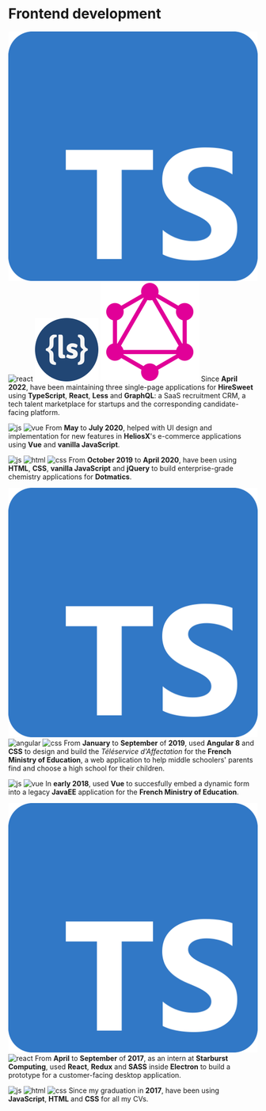 # Frontend development

![ts][ts]
![react][react]
![less][less]
![graphql][graphql]
Since **April 2022**, have been maintaining three single-page applications
for **HireSweet** using **TypeScript**, **React**, **Less** and **GraphQL**:
a SaaS recruitment CRM, a tech talent marketplace for startups and the
corresponding candidate-facing platform.

![js][js]
![vue][vue]
From **May** to **July 2020**, helped with UI design and implementation for new
features in **HeliosX**'s e-commerce applications using **Vue** and **vanilla
JavaScript**.

![js][js]
![html][html]
![css][css]
From **October 2019** to **April 2020**, have been using **HTML**, **CSS**,
**vanilla JavaScript** and **jQuery** to build enterprise-grade chemistry
applications for **Dotmatics**.

![ts][ts]
![angular][angular]
![css][css]
From **January** to **September** of **2019**, used **Angular 8** and **CSS** to
design and build the _Téléservice d'Affectation_ for the **French Ministry of
Education**, a web application to help middle schoolers' parents find and choose
a high school for their children.

![js][js]
![vue][vue]
In **early 2018**, used **Vue** to succesfully embed a dynamic form into a
legacy **JavaEE** application for the **French Ministry of Education**.

![ts][ts]
![react][react]
From **April** to **September** of **2017**, as an intern at **Starburst
Computing**, used **React**, **Redux** and **SASS** inside **Electron** to build
a prototype for a customer-facing desktop application.

![js][js]
![html][html]
![css][css]
Since my graduation in **2017**, have been using **JavaScript**, **HTML** and
**CSS** for all my CVs.

[js]: images/logos/js.svg
[ts]: images/logos/ts.svg
[graphql]: images/logos/graphql.svg
[vue]: images/logos/vue.svg
[html]: images/logos/html.svg
[css]: images/logos/css.svg
[angular]: images/logos/angular.svg
[react]: images/logos/react.svg
[less]: images/logos/less.svg
